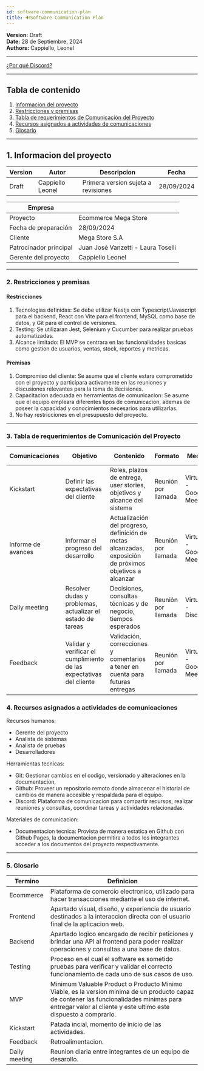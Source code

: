 ```yaml
---
id: software-communication-plan
title: 🔊Software Communication Plan
---
```


**Version:** Draft  
**Date:** 28 de Septiembre, 2024  
**Authors:** Cappiello, Leonel  

---

<a href="/docs/communicationPlanning/why-discord">¿Por qué Discord?</a>

---

## Tabla de contenido
1. [Informacion del proyecto](#1-informacion-del-proyecto)  
2. [Restricciones y premisas](#2-restricciones-y-premisas)  
3. [Tabla de requerimientos de Comunicación del Proyecto](#3-tabla-de-requerimientos-de-comunicación-del-proyecto)  
4. [Recursos asignados a actividades de comunicaciones](#4-recursos-asignados-a-actividades-de-comunicaciones)  
5. [Glosario](#5-glosario)  


---

## 1. Informacion del proyecto

| Version      | Autor            | Descripcion                                            | Fecha |
|--------------|--------------------|----------------------------------------------------------|----------------|
| Draft        | Cappiello Leonel| Primera version sujeta a revisiones                | 28/09/2024  |


| Empresa                |                                          |
|------------------------|------------------------------------------|
| Proyecto               | Ecommerce Mega Store                     |
| Fecha de preparación   | 28/09/2024                               |
| Cliente                | Mega Store S.A                          |
| Patrocinador principal | Juan José Vanzetti - Laura Toselli      |
| Gerente del proyecto    | Cappiello Leonel                        |


---

### 2. Restricciones y premisas

#### Restricciones

1. Tecnologias definidas: Se debe utilizar Nestjs con Typescript/Javascript para el backend, React con Vite para el frontend, MySQL como base de datos, y Git para el control de versiones.
2. Testing: Se utilizaran Jest, Selenium y Cucumber para realizar pruebas automatizadas.
3. Alcance limitado: El MVP se centrara en las funcionalidades basicas como gestion de usuarios, ventas, stock, reportes y metricas.

#### Premisas

1. Compromiso del cliente: Se asume que el cliente estara comprometido con el proyecto y participara activamente en las reuniones y discusiones relevantes para la toma de decisiones.
2. Capacitacion adecuada en herramientas de comunicacion: Se asume que el equipo empleara diferentes tipos de comunicacion, ademas de poseer la capacidad y conocimientos necesarios para utilizarlas.
3. No hay restricciones en el presupuesto del proyecto.
---

### 3. Tabla de requerimientos de Comunicación del Proyecto

| Comunicaciones       | Objetivo                                         | Contenido                                                                 | Formato           | Medio               | Frecuencia  | Responsable | Aprobador | Audiencia Receptores               |
|----------------------|--------------------------------------------------|---------------------------------------------------------------------------|--------------------|---------------------|-------------|-------------|-----------|-------------------------------------|
| Kickstart            | Definir las expectativas del cliente             | Roles, plazos de entrega, user stories, objetivos y alcance del sistema   | Reunión por llamada | Virtual - Google Meet | Única vez   |             | Cliente   | Equipo y stakeholders                |
| Informe de avances   | Informar el progreso del desarrollo              | Actualización del progreso, definición de metas alcanzadas, exposición de próximos objetivos a alcanzar | Reunión por llamada | Virtual - Google Meet | Semanal     |             |           | Equipo de desarrollo y gerente       |
| Daily meeting        | Resolver dudas y problemas, actualizar el estado de tareas | Decisiones, consultas técnicas y de negocio, tiempos esperados           | Reunión por llamada | Virtual - Discord     | Diaria      |             |           | Equipo de desarrollo y gerente       |
| Feedback             | Validar y verificar el cumplimiento de las expectativas del cliente | Validación, correcciones y comentarios a tener en cuenta para futuras entregas | Reunión por llamada | Virtual - Google Meet | Cada 14 días | Cliente     |           | Todos                               |

### 4. Recursos asignados a actividades de comunicaciones

Recursos humanos:
 * Gerente del proyecto
 * Analista de sistemas
 * Analista de pruebas
 * Desarrolladores

Herramientas tecnicas:
 * Git: Gestionar cambios en el codigo, versionado y alteraciones en la documentacion.
 * Github: Proveer un repositorio remoto donde almacenar el historial de cambios de manera accesible y respaldada para el equipo.
 * Discord: Plataforma de comunicacion para compartir recursos, realizar reuniones y consultas, coordinar tareas y actividades relacionadas.

Materiales de comunicacion:
 * Documentacion tecnica: Provista de manera estatica en Github con Github Pages, la documentacion permitira a todos los integrantes acceder a los documentos del proyecto respectivamente.

---

### 5. Glosario

| Termino                | Definicion                                          |
|------------------------|------------------------------------------|
| Ecommerce               | Plataforma de comercio electronico, utilizado para hacer transacciones mediante el uso de internet.                     |
| Frontend   | Apartado visual, diseño, y experiencia de usuario destinados a la interaccion directa con el usuario final de la aplicacion web.                               |
| Backend                | Apartado logico encargado de recibir peticiones y brindar una API al frontend para poder realizar operaciones y consultas a una base de datos.                          |
| Testing    | Proceso en el cual el software es sometido pruebas para verificar y validar el correcto funcionamiento de cada uno de sus casos de uso. |
| MVP | Minimum Valuable Product o Producto Minimo Viable, es la version minima de un producto capaz de contener las funcionalidades minimas para entregar valor al cliente y este ultimo este dispuesto a comprarlo.     |
| Kickstart | Patada incial, momento de inicio de las actividades.     |
| Feedback | Retroalimentacion.     |
| Daily meeting | Reunion diaria entre integrantes de un equipo de desarollo.     |